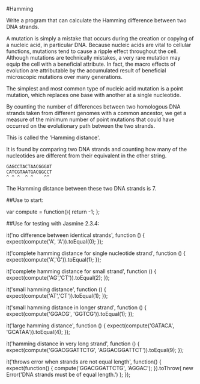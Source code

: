 #Hamming

Write a program that can calculate the Hamming difference between two DNA strands.

A mutation is simply a mistake that occurs during the creation or
copying of a nucleic acid, in particular DNA. Because nucleic acids are
vital to cellular functions, mutations tend to cause a ripple effect
throughout the cell. Although mutations are technically mistakes, a very
rare mutation may equip the cell with a beneficial attribute. In fact,
the macro effects of evolution are attributable by the accumulated
result of beneficial microscopic mutations over many generations.

The simplest and most common type of nucleic acid mutation is a point
mutation, which replaces one base with another at a single nucleotide.

By counting the number of differences between two homologous DNA strands
taken from different genomes with a common ancestor, we get a measure of
the minimum number of point mutations that could have occurred on the
evolutionary path between the two strands.

This is called the 'Hamming distance'.

It is found by comparing two DNA strands and counting how many of the
nucleotides are different from their equivalent in the other string.

    GAGCCTACTAACGGGAT
    CATCGTAATGACGGCCT
    ^ ^ ^  ^ ^    ^^

The Hamming distance between these two DNA strands is 7.

##Use to start:

var compute = function(){
	return -1;
};

##Use for testing with Jasmine 2.3.4:

  it('no difference between identical strands', function () {
    expect(compute('A', 'A')).toEqual(0);
  });

  it('complete hamming distance for single nucleotide strand', function () {
    expect(compute('A','G')).toEqual(1);
  });

  it('complete hamming distance for small strand', function () {
    expect(compute('AG','CT')).toEqual(2);
  });

  it('small hamming distance', function () {
    expect(compute('AT','CT')).toEqual(1);
  });

  it('small hamming distance in longer strand', function () {
    expect(compute('GGACG', 'GGTCG')).toEqual(1);
  });

  it('large hamming distance', function () {
    expect(compute('GATACA', 'GCATAA')).toEqual(4);
  });

  it('hamming distance in very long strand', function () {
    expect(compute('GGACGGATTCTG', 'AGGACGGATTCT')).toEqual(9);
  });

  it('throws error when strands are not equal length', function() {
    expect(function() { compute('GGACGGATTCTG', 'AGGAC'); }).toThrow(
      new Error('DNA strands must be of equal length.')
    );
  });
